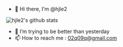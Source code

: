 - 👋 Hi there, I’m @hjle2

![hjle2's github stats](https://github-readme-stats.vercel.app/api?username=hjle2&show_icons=true&theme=tokyonight)
- 👀 I’m trying to be better than yesterday
- 📫 How to reach me : 02q09q@gmail.com

<!---
hjle2/hjle2 is a ✨ special ✨ repository because its `README.md` (this file) appears on your GitHub profile.
You can click the Preview link to take a look at your changes.
--->
